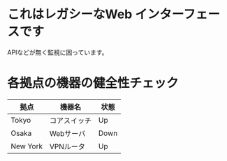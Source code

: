 # これはレガシーなWeb インターフェースです
APIなどが無く監視に困っています。
# 各拠点の機器の健全性チェック
| 拠点     | 機器名       | 状態 |
| -------- | ------------ | ---- |
| Tokyo    | コアスイッチ  | Up   |
| Osaka    | Webサーバ    | Down |
| New York | VPNルータ    | Up   |